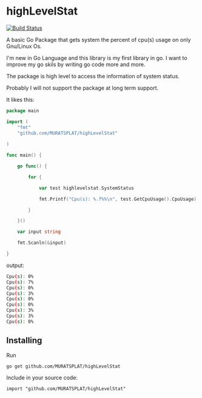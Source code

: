 highLevelStat
=============
[![Build Status](https://travis-ci.org/MURATSPLAT/highLevelStat.svg)](https://travis-ci.org/MURATSPLAT/highLevelStat)


A basic Go Package that gets system the percent of cpu(s) usage on only Gnu/Linux Os.

I'm new in Go Language and this library is my first library in go. I want to improve my go skils by writing go code more and more.

The package is high level to access  the information of system status. 

Probably I will not support the package at long term support.

It likes this:

```go
package main

import (
	"fmt"
	"github.com/MURATSPLAT/highLevelStat"
	
)

func main() {

	go func() {

		for {

			var test highlevelstat.SystemStatus

			fmt.Printf("Cpu(s): %.f%%\n", test.GetCpuUsage().CpuUsage)

		}

	}()

	var input string

	fmt.Scanln(&input)

}

```

output:
```sh
Cpu(s): 0%
Cpu(s): 7%
Cpu(s): 0%
Cpu(s): 3%
Cpu(s): 0%
Cpu(s): 0%
Cpu(s): 3%
Cpu(s): 3%
Cpu(s): 0%
```
Installing
----------
Run

    go get github.com/MURATSPLAT/highLevelStat

Include in your source code:

    import "github.com/MURATSPLAT/highLevelStat"



